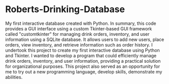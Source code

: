 # Roberts-Drinking-Database
My first interactive database created with Python. In summary, this code provides a GUI interface using a custom Tkinter-based GUI framework called "customtkinter" for managing drink orders, inventory, and user information using a SQLite database. It allows users to add new users, place orders, view inventory, and retrieve information such as order history. I undertook this project to create my first interactive database using Python and Tkinter. I wanted to develop a program that could efficiently manage drink orders, inventory, and user information, providing a practical solution for organizational purposes. This project also served as an opportunity for me to try out a new programming language, develop skills, demonstrate my abilities.
